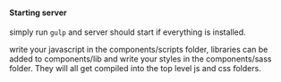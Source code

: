 
#### Starting server
simply run `gulp` and server should start if everything is installed.

write your javascript in the components/scripts folder, libraries can be added to components/lib and write your styles in the components/sass folder. They will all get compiled into the top level js and css folders. 
